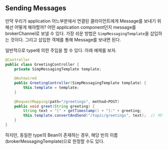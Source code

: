 ## Sending Messages

만약 우리가 application 어느부분에서 연결된 클라이언트에게 Message를 보내기 위해선 어떻게 해야할까?
어떤 application component던지 message를 brokerChannel로 보낼 수 있다.
가장 쉬운 방법은 `SimpMessagingTemplate`을 삽입하는 것이다. 그리고 삽입한 객체를 통해 Message를 보내면 된다.

일반적으로 type에 의한 주입을 할 수 있다. 아래 예제를 보자.

```java
@Controller 
public class GreetingController { 
	private SimpMessagingTemplate template; 
	
	@Autowired 
	public GreetingController(SimpMessagingTemplate template) { 
		this.template = template; 
	} 
	
	@RequestMapping(path="/greetings", method=POST) 
	public void greet(String greeting) { 
		String text = "[" + getTimestamp() + "]:" + greeting; 
		this.template.convertAndSend("/topic/greetings", text);  // 여기서 inject받은 template를 통해 Message를 보내고 있다.
	} 
}
```

하지만, 동일한 type의 Bean이 존재하는 경우, 해당 빈의 이름(brokerMessagingTemplate)으로 한정할 수도 있다.